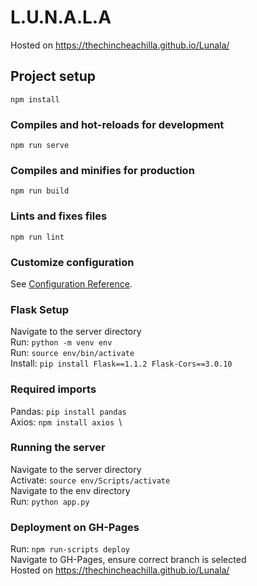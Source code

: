 # L.U.N.A.L.A

Hosted on https://thechincheachilla.github.io/Lunala/

## Project setup
```
npm install
```

### Compiles and hot-reloads for development
```
npm run serve
```

### Compiles and minifies for production
```
npm run build
```

### Lints and fixes files
```
npm run lint
```

### Customize configuration
See [Configuration Reference](https://cli.vuejs.org/config/).

### Flask Setup
Navigate to the server directory \
Run: ```python -m venv env```\
Run: ```source env/bin/activate``` \
Install: ```pip install Flask==1.1.2 Flask-Cors==3.0.10```

### Required imports
Pandas: ```pip install pandas```\
Axios: ```npm install axios ```\

### Running the server
Navigate to the server directory\
Activate: ```source env/Scripts/activate```\
Navigate to the env directory\
Run: ```python app.py```

### Deployment on GH-Pages
Run: ```npm run-scripts deploy```\
Navigate to GH-Pages, ensure correct branch is selected\
Hosted on https://thechincheachilla.github.io/Lunala/
    